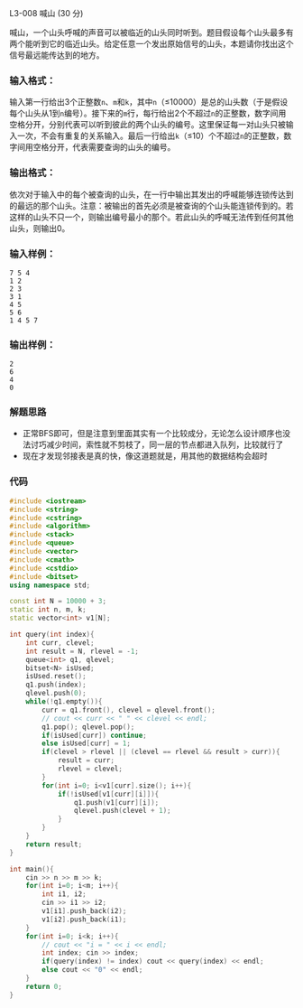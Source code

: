 
L3-008  喊山  (30  分)

喊山，一个山头呼喊的声音可以被临近的山头同时听到。题目假设每个山头最多有两个能听到它的临近山头。给定任意一个发出原始信号的山头，本题请你找出这个信号最远能传达到的地方。

### 输入格式：

输入第一行给出3个正整数`n`、`m`和`k`，其中`n`（≤10000）是总的山头数（于是假设每个山头从1到`n`编号）。接下来的`m`行，每行给出2个不超过`n`的正整数，数字间用空格分开，分别代表可以听到彼此的两个山头的编号。这里保证每一对山头只被输入一次，不会有重复的关系输入。最后一行给出`k`（≤10）个不超过`n`的正整数，数字间用空格分开，代表需要查询的山头的编号。

### 输出格式：

依次对于输入中的每个被查询的山头，在一行中输出其发出的呼喊能够连锁传达到的最远的那个山头。注意：被输出的首先必须是被查询的个山头能连锁传到的。若这样的山头不只一个，则输出编号最小的那个。若此山头的呼喊无法传到任何其他山头，则输出0。

### 输入样例：

```
7 5 4
1 2
2 3
3 1
4 5
5 6
1 4 5 7

```

### 输出样例：

```
2
6
4
0
```

### 解题思路
* 正常BFS即可，但是注意到里面其实有一个比较成分，无论怎么设计顺序也没法讨巧减少时间，索性就不剪枝了，同一层的节点都进入队列，比较就行了
* 现在才发现邻接表是真的快，像这道题就是，用其他的数据结构会超时

### 代码
```cpp
#include <iostream>
#include <string>
#include <cstring>
#include <algorithm>
#include <stack>
#include <queue>
#include <vector>
#include <cmath>
#include <cstdio>
#include <bitset>
using namespace std;

const int N = 10000 + 3;
static int n, m, k;
static vector<int> v1[N];

int query(int index){
    int curr, clevel;
    int result = N, rlevel = -1;
    queue<int> q1, qlevel;
    bitset<N> isUsed;
    isUsed.reset();
    q1.push(index);
    qlevel.push(0);
    while(!q1.empty()){
        curr = q1.front(), clevel = qlevel.front();
        // cout << curr << " " << clevel << endl;
        q1.pop(); qlevel.pop();
        if(isUsed[curr]) continue;
        else isUsed[curr] = 1;
        if(clevel > rlevel || (clevel == rlevel && result > curr)){
            result = curr;
            rlevel = clevel;
        }
        for(int i=0; i<v1[curr].size(); i++){
            if(!isUsed[v1[curr][i]]){
                q1.push(v1[curr][i]);
                qlevel.push(clevel + 1);
            }
        }
    }
    return result;
}

int main(){
    cin >> n >> m >> k;
    for(int i=0; i<m; i++){
        int i1, i2;
        cin >> i1 >> i2;
        v1[i1].push_back(i2);
        v1[i2].push_back(i1);
    }
    for(int i=0; i<k; i++){
        // cout << "i = " << i << endl;
        int index; cin >> index;
        if(query(index) != index) cout << query(index) << endl;
        else cout << "0" << endl;
    }
    return 0;
}
```
